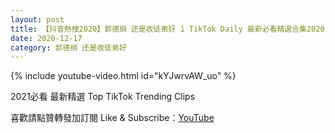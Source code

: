 ```yaml
---
layout: post
title: 【抖音熱搜2020】郭德纲 还是收徒弟好 1 TikTok Daily 最新必看精選合集2020 12 17
date: 2020-12-17
category: 郭德纲 还是收徒弟好
---
```


{% include youtube-video.html id="kYJwrvAW_uo" %}

2021必看 最新精選 Top TikTok Trending Clips

喜歡請點贊轉發加訂閱 Like & Subscribe：[YouTube](https://www.youtube.com/channel/UCAoR7VcanIPd04uEq_GIylA/videos)

